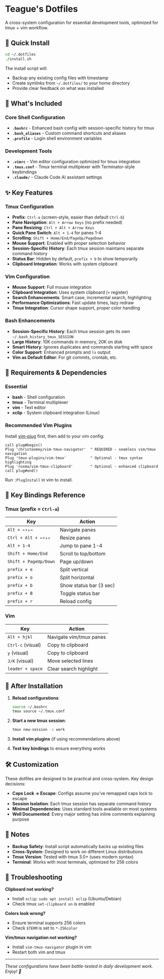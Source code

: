 # Teague's Dotfiles

A cross-system configuration for essential development tools, optimized for tmux + vim workflow.

## 🚀 Quick Install

```bash
cd ~/.dotfiles
./install.sh
```

The install script will:
- Backup any existing config files with timestamp
- Create symlinks from `~/.dotfiles/` to your home directory  
- Provide clear feedback on what was installed

## 📁 What's Included

### Core Shell Configuration
- **`.bashrc`** - Enhanced bash config with session-specific history for tmux
- **`.bash_aliases`** - Custom command shortcuts and aliases
- **`.profile`** - Login shell environment variables

### Development Tools  
- **`.vimrc`** - Vim editor configuration optimized for tmux integration
- **`.tmux.conf`** - Tmux terminal multiplexer with Terminator-style keybindings
- **`.claude/`** - Claude Code AI assistant settings

## ✨ Key Features

### Tmux Configuration
- **Prefix**: `Ctrl-a` (screen-style, easier than default `Ctrl-b`)
- **Pane Navigation**: `Alt + Arrow Keys` (no prefix needed)
- **Pane Resizing**: `Ctrl + Alt + Arrow Keys` 
- **Quick Pane Switch**: `Alt + 1-4` for panes 1-4
- **Scrolling**: `Shift + Home/End/PageUp/PageDown`
- **Mouse Support**: Enabled with proper selection behavior
- **Session-Specific History**: Each tmux session maintains separate command history
- **Status Bar**: Hidden by default, `prefix + b` to show temporarily
- **Clipboard Integration**: Works with system clipboard

### Vim Configuration
- **Mouse Support**: Full mouse integration
- **Clipboard Integration**: Uses system clipboard (`+` register)
- **Search Enhancements**: Smart case, incremental search, highlighting
- **Performance Optimizations**: Fast update times, lazy redraw
- **Tmux Integration**: Cursor shape support, proper color handling

### Bash Enhancements
- **Session-Specific History**: Each tmux session gets its own `~/.bash_history_tmux_SESSION`
- **Large History**: 10K commands in memory, 20K on disk
- **Smart History**: Ignores duplicates and commands starting with space
- **Color Support**: Enhanced prompts and `ls` output
- **Vim as Default Editor**: For git commits, crontab, etc.

## 🔧 Requirements & Dependencies

### Essential
- **bash** - Shell configuration
- **tmux** - Terminal multiplexer  
- **vim** - Text editor
- **xclip** - System clipboard integration (Linux)

### Recommended Vim Plugins
Install [vim-plug](https://github.com/junegunn/vim-plug) first, then add to your vim config:

```vim
call plug#begin()
Plug 'christoomey/vim-tmux-navigator'  " REQUIRED - seamless vim/tmux navigation
Plug 'tmux-plugins/vim-tmux'           " Optional - tmux syntax highlighting  
Plug 'roxma/vim-tmux-clipboard'        " Optional - enhanced clipboard
call plug#end()
```

Run `:PlugInstall` in vim to install.

## 🎯 Key Bindings Reference

### Tmux (prefix = `Ctrl-a`)
| Key | Action |
|-----|--------|
| `Alt + ←↑↓→` | Navigate panes |
| `Ctrl + Alt + ←↑↓→` | Resize panes |  
| `Alt + 1-4` | Jump to pane 1-4 |
| `Shift + Home/End` | Scroll to top/bottom |
| `Shift + PageUp/Down` | Page up/down |
| `prefix + e` | Split vertical |
| `prefix + o` | Split horizontal |
| `prefix + b` | Show status bar (3 sec) |
| `prefix + B` | Toggle status bar |
| `prefix + r` | Reload config |

### Vim
| Key | Action |
|-----|--------|
| `Alt + hjkl` | Navigate vim/tmux panes |
| `Ctrl-c` (visual) | Copy to clipboard |
| `y` (visual) | Copy to clipboard |
| `J/K` (visual) | Move selected lines |
| `leader + space` | Clear search highlight |

## 🔄 After Installation

1. **Reload configurations**:
   ```bash
   source ~/.bashrc
   tmux source ~/.tmux.conf
   ```

2. **Start a new tmux session**:
   ```bash
   tmux new-session -s work
   ```

3. **Install vim plugins** (if using recommendations above)

4. **Test key bindings** to ensure everything works

## 🛠 Customization

These dotfiles are designed to be practical and cross-system. Key design decisions:

- **Caps Lock → Escape**: Configs assume you've remapped caps lock to escape
- **Session Isolation**: Each tmux session has separate command history
- **Minimal Dependencies**: Uses standard tools available on most systems
- **Well Documented**: Every major setting has inline comments explaining purpose

## 📝 Notes

- **Backup Safety**: Install script automatically backs up existing files
- **Cross-System**: Designed to work on different Linux distributions  
- **Tmux Version**: Tested with tmux 3.0+ (uses modern syntax)
- **Terminal**: Works with most terminals, optimized for 256 colors

## 🐛 Troubleshooting

**Clipboard not working?**
- Install `xclip`: `sudo apt install xclip` (Ubuntu/Debian)
- Check tmux `set-clipboard on` is enabled

**Colors look wrong?**
- Ensure terminal supports 256 colors
- Check `$TERM` is set to `*-256color`

**Vim/tmux navigation not working?**
- Install `vim-tmux-navigator` plugin in vim
- Restart both vim and tmux

---

*These configurations have been battle-tested in daily development work. Enjoy! 🎉*
